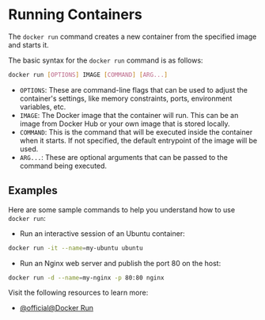 # Running Containers

The `docker run` command creates a new container from the specified image and starts it.

The basic syntax for the `docker run` command is as follows:

```bash
docker run [OPTIONS] IMAGE [COMMAND] [ARG...]
```

- `OPTIONS`: These are command-line flags that can be used to adjust the container's settings, like memory constraints, ports, environment variables, etc.
- `IMAGE`: The Docker image that the container will run. This can be an image from Docker Hub or your own image that is stored locally.
- `COMMAND`: This is the command that will be executed inside the container when it starts. If not specified, the default entrypoint of the image will be used.
- `ARG...`: These are optional arguments that can be passed to the command being executed.

## Examples

Here are some sample commands to help you understand how to use `docker run`:

- Run an interactive session of an Ubuntu container:

```bash
docker run -it --name=my-ubuntu ubuntu
```

- Run an Nginx web server and publish the port 80 on the host:

```bash
docker run -d --name=my-nginx -p 80:80 nginx
```

Visit the following resources to learn more:

- [@official@Docker Run](https://docs.docker.com/engine/reference/commandline/run/)
